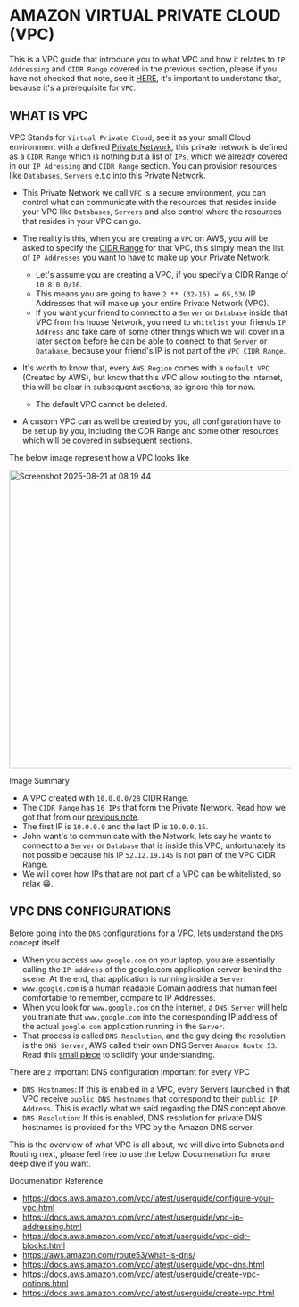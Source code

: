 # AMAZON VIRTUAL PRIVATE CLOUD (VPC)
This is a VPC guide that introduce you to what VPC and how it relates to `IP Addressing` and `CIDR Range` covered in the previous section, please if you have not checked that note, see it [HERE](https://github.com/coredataengineers/CDE-BOOTCAMP/blob/main/09_aws_cloud/03-Virtual-Private-Cloud(VPC)/00-IP-Addressing.md), it's important to understand that, because it's a prerequisite for `VPC`.

## WHAT IS VPC
VPC Stands for `Virtual Private Cloud`, see it as your small Cloud environment with a defined [Private Network](https://github.com/coredataengineers/CDE-BOOTCAMP/blob/main/09_aws_cloud/03-Virtual-Private-Cloud(VPC)/00-IP-Addressing.md#:~:text=A%20CIDR%20Range%20is%20like%20a%20private%20Network%2C%20which%20is%20a%20range%20of%20IPs), this private network is defined as a `CIDR Range` which is nothing but a list of `IPs`, which we already covered in our `IP Adressing` and `CIDR Range` section. You can provision resources like `Databases`, `Servers` e.t.c into this Private Network.

- This Private Network we call `VPC` is a secure environment, you can control what can communicate with the resources that resides inside your VPC like `Databases`, `Servers` and also control where the resources that resides in your VPC can go.

- The reality is this, when you are creating a `VPC` on AWS, you will be asked to specify the [CIDR Range](https://github.com/coredataengineers/CDE-BOOTCAMP/blob/main/09_aws_cloud/03-Virtual-Private-Cloud(VPC)/00-IP-Addressing.md#classless-inter-domain-routing-cidr) for that VPC, this simply mean the list of `IP Addresses` you want to have to make up your Private Network.

  - Let's assume you are creating a VPC, if you specify a CIDR Range of `10.8.0.0/16`.
  -  This means you are going to have `2 ** (32-16) = 65,536` IP Addresses that will make up your entire Private Network (VPC).
  -  If you want your friend to connect to a `Server` or `Database` inside that VPC from his house Network, you need to `whitelist` your friends `IP Address` and take care of some other things which we will cover in a later section before he can be able to connect to that `Server` or `Database`, because your friend's IP is not part of the `VPC CIDR Range`.
   
- It's worth to know that, every `AWS Region` comes with a `default VPC` (Created by AWS), but know that this VPC allow routing to the internet, this will be clear in subsequent sections, so ignore this for now.
  - The default VPC cannot be deleted.
- A custom VPC can as well be created by you, all configuration have to be set up by you, including the CDR Range and some other resources which will be covered in subsequent sections.
  
The below image represent how a VPC looks like

<img width="1380" height="534" alt="Screenshot 2025-08-21 at 08 19 44" src="https://github.com/user-attachments/assets/a223593f-1f2d-44a8-8427-cb4a80e4f34d" />

Image Summary
- A VPC created with `10.0.0.0/28` CIDR Range.
- The `CIDR Range` has `16 IPs` that form the Private Network. Read how we got that from our [previous note](https://github.com/coredataengineers/CDE-BOOTCAMP/blob/main/09_aws_cloud/03-Virtual-Private-Cloud(VPC)/00-IP-Addressing.md#check-list-of-ip-addresses-in-cidr-range).
- The first IP is `10.0.0.0` and the last IP is `10.0.0.15`.
- John want's to communicate with the Network, lets say he wants to connect to a `Server` or `Database` that is inside this VPC, unfortunately its not possible because his IP `52.12.19.145` is not part of the VPC CIDR Range.
- We will cover how IPs that are not part of a VPC can be whitelisted, so relax 😁.

## VPC DNS CONFIGURATIONS
Before going into the `DNS` configurations for a VPC, lets understand the `DNS` concept itself. 
- When you access `www.google.com` on your laptop, you are essentially calling the `IP address` of the google.com application server behind the scene. At the end, that application is running inside a `Server`.
- `www.google.com` is a human readable Domain address that human feel comfortable to remember, compare to IP Addresses.
- When you look for `www.google.com` on the internet, a `DNS Server` will help you tranlate that `www.google.com` into the corresponding IP address of the actual `google.com` application running in the `Server`.
- That process is called `DNS Resolution`, and the guy doing the resolution is the `DNS Server`, AWS called their own DNS Server `Amazon Route 53`. Read this [small piece](https://aws.amazon.com/route53/what-is-dns/#:~:text=DNS%2C%20or%20the,called%C2%A0queries.) to solidify your understanding.

There are `2` important DNS configuration important for every VPC
- `DNS Hostnames`: If this is enabled in a VPC, every Servers launched in that VPC receive `public DNS hostnames` that correspond to their `public IP Address`. This is exactly what we said regarding the DNS concept above.
- `DNS Resolution`: If this is enabled, DNS resolution for private DNS hostnames is provided for the VPC by the Amazon DNS server.

This is the overview of what VPC is all about, we will dive into Subnets and Routing next, please feel free to use the below Documenation for more deep dive if you want.

Documenation Reference
- https://docs.aws.amazon.com/vpc/latest/userguide/configure-your-vpc.html
- https://docs.aws.amazon.com/vpc/latest/userguide/vpc-ip-addressing.html
- https://docs.aws.amazon.com/vpc/latest/userguide/vpc-cidr-blocks.html
- https://aws.amazon.com/route53/what-is-dns/
- https://docs.aws.amazon.com/vpc/latest/userguide/vpc-dns.html
- https://docs.aws.amazon.com/vpc/latest/userguide/create-vpc-options.html
- https://docs.aws.amazon.com/vpc/latest/userguide/create-vpc.html
  













